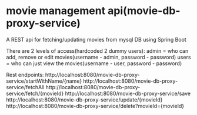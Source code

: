 # movie management api(movie-db-proxy-service)
A REST api for fetching/updating movies from mysql DB using Spring Boot

There are 2 levels of access(hardcoded 2 dummy users):
admin = who can add, remove or edit movies(username - admin, password - password)
users = who can just view the movies(username - user, password - password)

Rest endpoints:
http://localhost:8080/movie-db-proxy-service/startWithName/{name}
http://localhost:8080/movie-db-proxy-service/fetchAll
http://localhost:8080/movie-db-proxy-service/fetch/{movieId}
http://localhost:8080/movie-db-proxy-service/save
http://localhost:8080/movie-db-proxy-service/update/{movieId}
http://localhost:8080/movie-db-proxy-service/delete?movieId={movieId}
